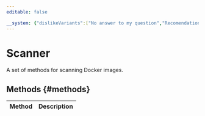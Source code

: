 ```yaml
---
editable: false

__system: {"dislikeVariants":["No answer to my question","Recomendations didn't help","The content doesn't match title","Other"]}
---
```



# Scanner
A set of methods for scanning Docker images.

## Methods {#methods}
Method | Description
--- | ---